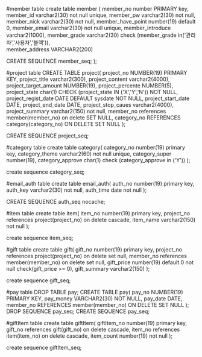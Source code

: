 #member table
create table member (
member_no number PRIMARY key,
member_id varchar2(30) not null unique,
member_pw varchar2(30) not null,
member_nick varchar2(30) not null,
member_have_point number(19) default 0,
member_email varchar2(30) not null unique,
member_introduce varchar2(1000),
member_grade varchar2(30) check (member_grade in('관리자','사용자','블랙')),   
member_address VARCHAR2(200)

CREATE SEQUENCE member_seq;
);

#project table
CREATE TABLE project(
project_no NUMBER(19) PRIMARY KEY,
project_title varchar2(300),
project_content varchar2(4000),
project_target_amount NUMBER(19),
project_percente NUMBER(5),
project_state char(1) CHECK (project_state IN ('X','Y','N')) NOT NULL,
project_regist_date DATE DEFAULT sysdate NOT NULL,
project_start_date DATE,
project_end_date DATE,
project_stop_caues varchar2(4000),
project_summary varchar2(150) not null,
member_no references member(member_no) on delete SET NULL,
category_no REFERENCES category(category_no) ON DELETE SET NULL
);

CREATE SEQUENCE project_seq;


#category table
create table category(
category_no number(19) primary key,
category_theme varchar2(60) not null unique,
category_super number(19),
category_approve char(1) check (category_approve in ('Y'))
);

create sequence category_seq;


#email_auth table
create table email_auth(
    auth_no number(19) primary key,
    auth_key varchar2(30) not null,
    auth_time date not null
);

CREATE SEQUENCE auth_seq nocache;


#item table
create table item(
item_no number(19) primary key,
project_no references project(project_no) on delete cascade,
item_name varchar2(150) not null
);


create sequence item_seq;


#gift table
create table gift(
gift_no number(19) primary key,
project_no references project(project_no) on delete set null,
member_no references member(member_no) on delete set null,
gift_price number(19) default 0 not null check(gift_price >= 0),
gift_summary varchar2(150)
);

create sequence gift_seq;

#pay table
DROP TABLE pay;
CREATE TABLE pay(
pay_no NUMBER(19) PRIMARY KEY,
pay_money VARCHAR2(30) NOT NULL,
pay_date DATE,
member_no REFERENCES member(member_no) ON DELETE SET NULL
);
DROP SEQUENCE pay_seq;
CREATE SEQUENCE pay_seq;


#giftItem table
create table giftItem(
giftItem_no number(19) primary key,
gift_no references gift(gift_no) on delete cascade,
item_no references item(item_no) on delete cascade,
item_count number(19) not null
);

create sequence giftItem_seq;